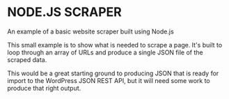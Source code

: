 # NODE.JS SCRAPER
An example of a basic website scraper built using Node.js

This small example is to show what is needed to scrape a page. It's built to loop through an array of URLs and produce a single JSON file of the scraped data.

This would be a great starting ground to producing JSON that is ready for import to the WordPress JSON REST API, but it will need some work to produce that right output.
